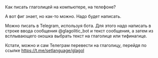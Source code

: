 Как писать глаголицей на компьютере, на телефоне?

А вот фиг знает, но как-то можно. Надо будет написать.

Можно писать в Telegram, используя бота. Для этого надо написать в строке ввода сообщения @glagolitic\_bot и текст сообщения,
а затем из всплывающего окошка выбрать текст на глаголице или тифинагице.

Кстати, можно и сам Телеграм перевести на глаголицу, перейдя по ссылке https://t.me/setlanguage/glagol
